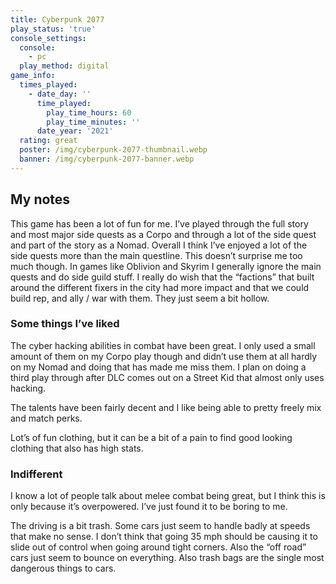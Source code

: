```yaml
---
title: Cyberpunk 2077
play_status: 'true'
console_settings:
  console:
    - pc
  play_method: digital
game_info:
  times_played:
    - date_day: ''
      time_played:
        play_time_hours: 60
        play_time_minutes: ''
      date_year: '2021'
  rating: great
  poster: /img/cyberpunk-2077-thumbnail.webp
  banner: /img/cyberpunk-2077-banner.webp
---
```


## My notes

This game has been a lot of fun for me. I’ve played through the full story
and most major side quests as a Corpo and through a lot of the side quest
and part of the story as a Nomad. Overall I think I’ve enjoyed a lot of the
side quests more than the main questline. This doesn’t surprise me too much
though. In games like Oblivion and Skyrim I generally ignore the main quests
and do side guild stuff. I really do wish that the “factions” that built
around the different fixers in the city had more impact and that we could
build rep, and ally / war with them. They just seem a bit hollow.

### Some things I’ve liked

The cyber hacking abilities in combat have been great. I only used a small amount of them on my Corpo play though and didn’t use them at all hardly on my Nomad and doing that has made me miss them. I plan on doing a third play through after DLC comes out on a Street Kid that almost only uses hacking.

The talents have been fairly decent and I like being able to pretty freely mix and match perks.

Lot’s of fun clothing, but it can be a bit of a pain to find good looking clothing that also has high stats.

### Indifferent

I know a lot of people talk about melee combat being great, but I think this is only because it’s overpowered. I’ve just found it to be boring to me.

The driving is a bit trash. Some cars just seem to handle badly at speeds that make no sense. I don’t think that going 35 mph should be causing it to slide out of control when going around tight corners. Also the “off road” cars just seem to bounce on everything. Also trash bags are the single most dangerous things to cars.
